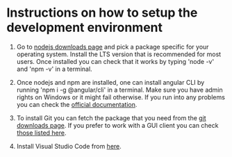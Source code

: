 # Instructions on how to setup the development environment

1. Go to [nodejs downloads page](https://nodejs.org/en/download/) and pick a package specific for your operating system.
Install the LTS version that is recommended for most users.
Once installed you can check that it works by typing 'node -v' and 'npm -v' in a terminal.

2. Once nodejs and npm are installed, one can install angular CLI by running 'npm i -g @angular/cli' in a terminal.
Make sure you have admin rights on Windows or it might fail otherwise. 
If you run into any problems you can check the [official documentation](https://cli.angular.io/).

3. To install Git you can fetch the package that you need from the [git downloads page](https://git-scm.com/downloads).
If you prefer to work with a GUI client you can check [those listed here](https://git-scm.com/downloads/guis).

4. Install Visual Studio Code from [here](https://code.visualstudio.com).
